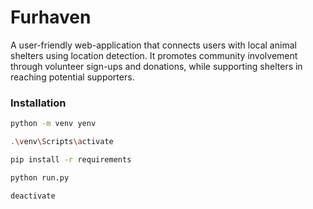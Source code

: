 # Furhaven

A user-friendly web-application that connects users with local animal shelters using location detection. It promotes community involvement through volunteer sign-ups and donations, while supporting shelters in reaching potential supporters.

### Installation
```bash
python -m venv yenv
```
```bash
.\venv\Scripts\activate
```
```bash
pip install -r requirements
```
```bash
python run.py
```
```bash
deactivate
```